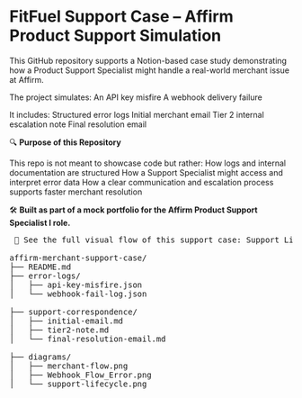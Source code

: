 # FitFuel Support Case – Affirm Product Support Simulation

This GitHub repository supports a Notion-based case study demonstrating how a Product Support Specialist might handle a real-world merchant issue at Affirm. 

The project simulates:
An API key misfire
A webhook delivery failure

It includes:
Structured error logs
Initial merchant email
Tier 2 internal escalation note
Final resolution email

🔍 **Purpose of this Repository**

This repo is not meant to showcase code but rather:
How logs and internal documentation are structured
How a Support Specialist might access and interpret error data
How a clear communication and escalation process supports faster merchant resolution

🛠️ **Built as part of a mock portfolio for the Affirm Product Support Specialist I role.**

<pre> 🧭 See the full visual flow of this support case: Support Lifecycle Diagram
  
affirm-merchant-support-case/
├── README.md
├── error-logs/
│   ├── api-key-misfire.json
│   └── webhook-fail-log.json

├── support-correspondence/
│   ├── initial-email.md
│   ├── tier2-note.md
│   └── final-resolution-email.md

├── diagrams/
│   ├── merchant-flow.png
│   ├── Webhook_Flow_Error.png
│   └── support-lifecycle.png </pre>
